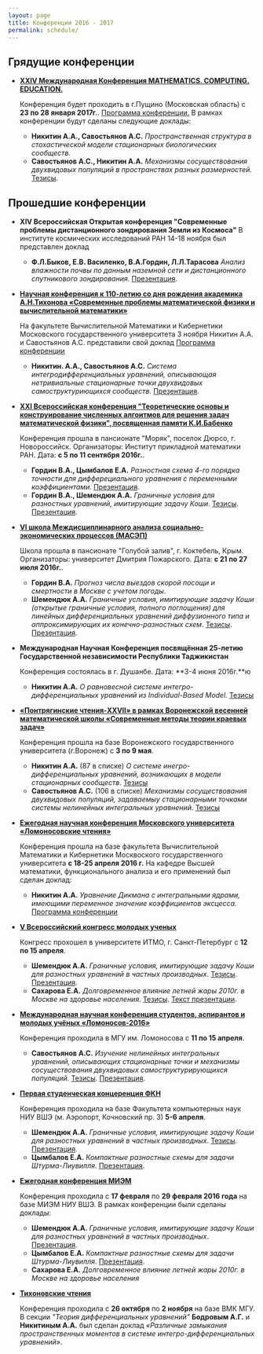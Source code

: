 ```yaml
---
layout: page
title: Конференции 2016 - 2017
permalink: schedule/
---
```


## Грядущие конференции

* **[XXIV Международная Конференция MATHEMATICS. COMPUTING. EDUCATION.](http://mce.su/rus/)**

	Конференция будет проходить в г.Пущино (Московская область) с **23 по 28 января 2017г.**. [Программа конференции.](http://mce.su/files/biophys2017.pdf) В рамках конференции будут сделаны следующие доклады:

	* **Никитин А.А., Савостьянов А.С.** _Пространственная структура в стохастической модели стационарных биологических сообществ._
	* **Савостьянов А.С., Никитин А.А.** _Механизмы сосуществования двухвидовых популяций в пространствах разных размерностей_. [Тезисы](http://mce.su/rus/presentations/p284074/).

## Прошедшие конференции

* **XIV Всероссийская Открытая конференция "Современные проблемы дистанционного зондирования Земли из Космоса"**
	В институте космических исследований РАН 14-18 ноября был представлен доклад
	
	* **Ф.Л.Быков, Е.В. Василенко, В.А.Гордин, Л.Л.Тарасова** _Анализ влажности почвы по данным наземной сети и дистанционного спутникового зондирования._ [Презентация](https://www.dropbox.com/s/avejc7oigkymqcr/space_satilite_Gordin_Bikov.pdf?dl=0).

* **[Научная конференция к 110-летию со дня рождения академика А.Н.Тихонова «Современные проблемы математической физики и вычислительной математики»](https://cs.msu.ru/news/2387)**
	
	На факультете Вычислительной Математики и Кибернетики Московского государственного университета 3 ноября Никитин А.А. и Савостьянов А.С. представили свой доклад [Программа конференции](http://mpmpcm2016.cs.msu.ru/program.pdf)
	
	* **Никитин. А.А., Савостьянов А.С.** _Система интегродифференциальных уравнений, описывающая нетривиальные стационарные точки двухвидовых самоструктуриющихся сообществ_. [Презентация](https://www.dropbox.com/s/90je2tu7po25f0q/Nikitin_Savost_Tih2016.pdf?dl=0).

* **[XXI Всероссийская конференция "Теоретические основы и конструирование численных алгоитмов для решения задач математической физики", посвященная памяти К.И.Бабенко](http://agora.guru.ru/display.php?conf=babenko&PHPSESSID=dj1a8o645q8k1pmhlphkopt2t0)**

  Конференция прошла в пансионате "Моряк", поселок Дюрсо, г. Новороссийск. Организаторы: Институт прикладной математики РАН. Дата: **с 5 по 11 сентября 2016г.**.
  
	* **Гордин В.А., Цымбалов Е.А.** _Разностная схема 4-го порядка точности для дифферециального уравнения с переменными коэффициентами_. [Презентация](https://www.dropbox.com/s/brbmzqk4g87epl5/durso_pres_Gordin_Tsimbalov.pdf?dl=0).
	* **Гордин В.А., Шемендюк А.А.** _Граничные условия для разностных уравнений, имитирующие задачу Коши_. [Тезисы](https://www.dropbox.com/s/is7tmspbalkhk29/Durso_thesis_Gordin_Shemendyuk.pdf?dl=0). [Презентация](https://www.dropbox.com/s/shl3huzy9955vj4/durso_pres_Shemendyuk.pptx?dl=0).

* **[VI школа Междисциплинарного анализа социально-экономических процессов (МАСЭП)](http://s-and-e.ru/index.php?id=166)**

  Школа прошла в пансионате "Голубой залив", г. Коктебель, Крым. Организаторы: университет Дмитрия Пожарского. Дата: **с 21 по 27 июля 2016г.**.
  
	* **Гордин В.А.** _Прогноз числа выездов скорой посощи и смертности в Москве с учетом погоды_.
	* **Шемендюк А.А.** _Граничные условия, имитирующие задачу Коши (открытые граничные условия, полного поглощения) для линейных дифференциальных уравнений диффузионного типа и аппроксимирующих их конечно-разностных схем_. [Тезисы](https://www.dropbox.com/s/c3p80pn65up66fu/masep_Shemendyuk_thesis.pdf?dl=0). [Презентация](https://www.dropbox.com/s/qr2ety1gcdccu8n/masep_Shemendyuk_pres.pptx?dl=0).

* **Международная Научная Конференция посвящённая 25-летию Государственной независимости Республики Таджикистан**

	Конференция состоялась в г. Душанбе. Дата: **3-4 июня 2016г.**ю

	* **Никитин А.А.** _О равновесной системе интегро-дифференциальных уравнений из Individual-Based Model._ [Тезисы](https://drive.google.com/open?id=0BwJBfBiOVQ-TWWdZdUZfZy1reEU)

* **[«Понтрягинские чтения-XXVII» в рамках Воронежской весенней математической школы «Современные методы теории краевых задач»](http://vvmsh2016.ru/reports/)**

  Конференция прошла на базе Воронежского государственного университета (г.Воронеж) с **3 по 9 мая**.
  
	* **Никитин А.А.** (87 в списке) _О системе инегро-дифференциальных уравнений, возникающих в модели стационарных сообществ_. [Тезисы](https://www.dropbox.com/s/aw4nzrs4hzs0xjg/Kalistratova_Nikitin_article_DAN.pdf?dl=0)
	* **Савостьянов А.С.** (106 в списке) _Механизмы сосуществования двухвидовых популяций, задаваемыу стационарными точками системы нелинейных интегральных уравнений_. [Тезисы](https://www.dropbox.com/s/kyoifyhkm8gpk43/tezis.pdf?dl=0)

* **[Ежегодная научная конференция Московского университета «Ломоносовские чтения»](https://lomonosov-msu.ru/rus/event/3623/)**

	Конференция прошла на базе факультета Вычислительной Математики и Кибернетики Москвоского государственного университета **с 18-25 апреля 2016 г.** На кафедре Высшей математики, функционального анализа и его применений был сделан доклад:
	
	* **Никитин А.А.** _Уравнение Дикмана с интегральными ядрами, имеющими переменное значение коэффициентов эксцесса._ [Программа конференции](https://lomonosov-msu.ru/file/event/3623/eid3623_attach_cf40d9876d4fd549d27a5bea27650f82dfdbeaa3.pdf)
	
* **[V Всероссийский конгресс молодых ученых](http://kmu.ifmo.ru/)**

  Конгресс прохошел в университете ИТМО, г. Санкт-Петербург с **12 по 15 апреля**.
  
	* **Шемендюк А.А.** _Граничные условия, имитирующие задачу Коши для разностных уравнений в частных производных_. [Тезисы](https://www.dropbox.com/s/zmsz3xx4h8o8uvm/Shemenyuk_A_A_sk.pdf?dl=0). [Презентация](https://www.dropbox.com/s/4nef0je0dqk68i6/Presentation.pdf?dl=0).
	* **Сахарова Е.А.** _Долговременное влияние летней жары 2010г. в Москве на здоровье населения_. [Тезисы](https://www.dropbox.com/s/av4sx08o1qxcewf/SAKHAROVA_E_A.pdf?dl=0). [Текст презентации](https://www.dropbox.com/s/4ewfja6b2ubalwn/Saharova_presentation_text.pdf?dl=0).

	
* **[Международная научная конференция студентов, аспирантов и молодых учёных «Ломоносов-2016»](https://cs.msu.ru/science/conferences/lomonosov)**

  Конференция проходила в МГУ им. Ломоносова с **11 по 15 апреля**.
  
	* **Савостьянов А.С.** _Изучение нелинейных интегральных уравнений, описывающих стационарные точки и механизмы сосуществования двухвидовых самоструктурирующихся популяций_. [Тезисы](https://www.dropbox.com/s/vvo226yzv4p66ac/lom.thezis.2016.pdf?dl=0). [Презентация](https://www.dropbox.com/s/bm6je6vfjn3nvg2/lom.pres.2016.pdf?dl=0).

* **[Первая студенческая концеренция ФКН](https://cs.hse.ru/tutor/stud_conf2016/)**

  Конференция проходила на базе Факультета компьютерных наук НИУ ВШЭ (м. Аэропорт, Кочновский пр. 3) **5-6 апреля**.
  
	* **Шемендюк А.А.** _Граничные условия, имитирующие задачу Коши для разностных уравнений в частных производных_. [Тезисы](https://www.dropbox.com/s/vgolkh8pr0u75fn/CS_Shemendyuk.pdf?dl=0). [Презентация](https://www.dropbox.com/s/g0fl26bib9n8kdi/CS_presentation.pdf?dl=0).
	* **Цымбалов Е.А.** _Компактные разностные схемы для задачи Штурма-Лиувилля_. [Презентация](https://www.dropbox.com/s/2834ekyckcvm2ek/cs_pres_Tsimbalov-2016.pdf?dl=0).

* **[Ежегодная конференция МИЭМ](https://miem.hse.ru/armntk)**

  Конференция проходила с **17 февраля** по **29 февраля 2016 года** на базе МИЭМ НИУ ВШЭ. В рамках конференции были сделаны доклады:

    * **Шемендюк А.А.** _Граничные условия, имитирующие задачу Коши для разностных уравнений в частных производных_. [Презентация](https://www.dropbox.com/s/5zou5ma8kossosh/miem_pres_Shemendyuk.pdf?dl=0).
    * **Цымбалов Е.А.** _Компактные разностные схемы для задачи Штурма-Лиувилля_. [Презентация](https://www.dropbox.com/s/zlxenws8w579bqu/miem_pres_Tsimbalov.pdf?dl=0).
	* **Сахарова Е.А.** _Долговременное влияние летней жары 2010г. в Москве на здоровье населения_
	
* **[Тихоновские чтения](https://cs.msu.ru/tikhonov_readings2015)**

  Конференция проходила с **26 октября** по **2 ноября** на базе ВМК МГУ. В секции _"Теория дифференциальных уравнений"_ **Бодровым А.Г.** и **Никитиным А.А.** был сделан доклад _«Различные замыкания пространственных моментов в системе интегро-дифференциальных уравнений»_.
